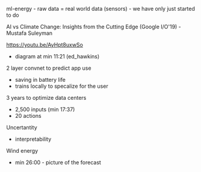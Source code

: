 ml-energy - raw data = real world data (sensors) - we have only just started to do

AI vs Climate Change: Insights from the Cutting Edge (Google I/O'19) - Mustafa Suleyman

https://youtu.be/AyHpt8uxwSo
- diagram at min 11:21 (ed_hawkins)

2 layer convnet to predict app use
- saving in battery life
- trains locally to specalize for the user

3 years to optimize data centers
- 2,500 inputs (min 17:37)
- 20 actions

Uncertantity
- interpretability

Wind energy
- min 26:00 - picture of the forecast
